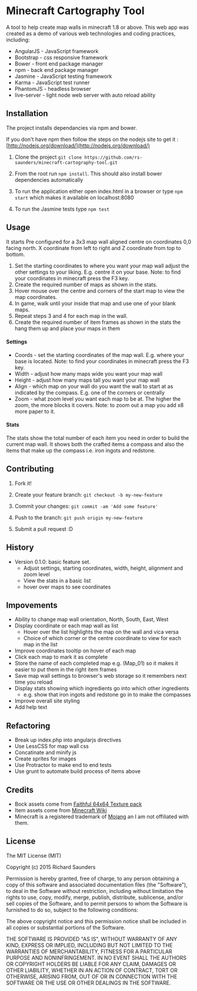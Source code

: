 # Minecraft Cartography Tool

A tool to help create map walls in minecraft 1.8 or above. This web app was created as a demo of various web technologies and coding practices, including:

* AngularJS - JavaScript framework
* Bootstrap - css responsive framework
* Bower - front end package manager
* npm - back end package manager
* Jasmine - JavaScript testing framework
* Karma - JavaScript test runner
* PhantomJS - headless browser
* live-server - light node web server with auto reload ability

## Installation

The project installs dependancies via npm and bower.

If you don't have npm then follow the steps on the nodejs site
to get it : [http://nodejs.org/download/](http://nodejs.org/download/)

1. Clone the project `git clone https://github.com/rs-saunders/minecraft-cartography-tool.git` 

2. From the root run `npm install`. This should also install bower dependencies automatically

3. To run the application either open index.html in a browser or type `npm start` which makes it available on localhost:8080

4. To run the Jasmine tests type `npm test`

## Usage

It starts Pre configured for a 3x3 map wall aligned centre on coordinates 0,0 facing north. X coordinate from left to right and Z coordinate from top to bottom.

1. Set the starting coordinates to where you want your map wall adjust the other settings to your liking. E.g. centre it on your base. Note: to find your coordinates in minecraft press the F3 key.
2. Create the required number of maps as shown in the stats.
3. Hover mouse over the centre and corners of the start map to view the map coordinates.
4. In game, walk until your inside that map and use one of your blank maps.
5. Repeat steps 3 and 4 for each map in the wall.
6. Create the required number of item frames as shown in the stats the hang them up and place your maps in them


#### Settings
* Coords - set the starting coordinates of the map wall. E.g. where your base is located. Note: to find your coordinates in minecraft press the F3 key.
* Width - adjust how many maps wide you want your map wall
* Height - adjust how many maps tall you want your map wall
* Align - which map on your wall do you want the wall to start at as indicated by the compass. E.g. one of the corners or centrally
* Zoom - what zoom level you want each map to be at. The higher the zoom, the more blocks it covers. Note: to zoom out a map you add x8 more paper to it.

#### Stats
The stats show the total number of each item you need in order to build the current map wall. It shows both the crafted items a compass and also the items that make up the compass i.e. iron ingots and redstone.

## Contributing

1. Fork it!

2. Create your feature branch: `git checkout -b my-new-feature`

3. Commit your changes: `git commit -am 'Add some feature'`

4. Push to the branch: `git push origin my-new-feature`

5. Submit a pull request :D

## History

* Version 0.1.0: basic feature set.
  * Adjust settings, starting coordinates, width, height, alignment and zoom level 
  * View the stats in a basic list
  * hover over maps to see coordinates

## Impovements

* Ability to change map wall orientation, North, South, East, West
* Display coordinate or each map wall as list
  * Hover over the list highlights the map on the wall and vica versa
  * Choice of which corner or the centre coordinate to view for each map in the list
* Improve coordinates tooltip on hover of each map
* Click each map to mark it as complete
* Store the name of each completed map e.g. (Map_01) so it makes it easier to put them in the right item frames
* Save map wall settings to browser's web storage so it remembers next time you reload
* Display stats showing which ingredients go into which other ingredients
  * e.g. show that iron ingots and redstone go in to make the compasses
* Improve overall site styling
* Add help text

## Refactoring

* Break up index.php into angularjs directives
* Use LessCSS for map wall css
* Concatinate and minify js
* Create sprites for images
* Use Protractor to make end to end tests
* Use grunt to automate build process of items above

## Credits

* Bock assets come from [Faithful 64x64 Texture pack](http://www.minecraftdl.com/faithful-64x64-texture-pack/)
* Item assets come from [Minecraft Wiki](www.minecraftwiki.net/wiki/Minecraft_Wiki)
* Minecraft is a registered trademark of [Mojang](https://mojang.com/) an I am not offiliated with them.

## License

The MIT License (MIT)

Copyright (c) 2015 Richard Saunders

Permission is hereby granted, free of charge, to any person obtaining a copy
of this software and associated documentation files (the "Software"), to deal
in the Software without restriction, including without limitation the rights
to use, copy, modify, merge, publish, distribute, sublicense, and/or sell
copies of the Software, and to permit persons to whom the Software is
furnished to do so, subject to the following conditions:

The above copyright notice and this permission notice shall be included in all
copies or substantial portions of the Software.

THE SOFTWARE IS PROVIDED "AS IS", WITHOUT WARRANTY OF ANY KIND, EXPRESS OR
IMPLIED, INCLUDING BUT NOT LIMITED TO THE WARRANTIES OF MERCHANTABILITY,
FITNESS FOR A PARTICULAR PURPOSE AND NONINFRINGEMENT. IN NO EVENT SHALL THE
AUTHORS OR COPYRIGHT HOLDERS BE LIABLE FOR ANY CLAIM, DAMAGES OR OTHER
LIABILITY, WHETHER IN AN ACTION OF CONTRACT, TORT OR OTHERWISE, ARISING FROM,
OUT OF OR IN CONNECTION WITH THE SOFTWARE OR THE USE OR OTHER DEALINGS IN THE
SOFTWARE.
